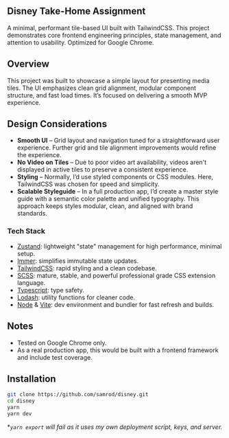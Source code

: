 ## Disney Take-Home Assignment
A minimal, performant tile-based UI built with TailwindCSS. This project demonstrates core frontend engineering principles, state management, and attention to usability. Optimized for Google Chrome.

## Overview

This project was built to showcase a simple layout for presenting media tiles. The UI emphasizes clean grid alignment, modular component structure, and fast load times. It’s focused on delivering a smooth MVP experience.

## Design Considerations

- **Smooth UI** – Grid layout and navigation tuned for a straightforward user experience. Further grid and tile alignment improvements would refine the experience.
- **No Video on Tiles** – Due to poor video art availability, videos aren't displayed in active tiles to preserve a consistent experience.
- **Styling** – Normally, I’d use styled components or CSS modules. Here, TailwindCSS was chosen for speed and simplicity.
- **Scalable Styleguide** – In a full production app, I’d create a master style guide with a semantic color palette and unified typography. This approach keeps styles modular, clean, and aligned with brand standards.

### Tech Stack
* [Zustand](https://zustand.docs.pmnd.rs/getting-started/introduction): lightweight "state" management for high performance, minimal setup.
* [Immer](https://immerjs.github.io/immer/): simplifies immutable state updates.
* [TailwindCSS](https://tailwindcss.com/): rapid styling and a clean codebase.
* [SCSS](https://sass-lang.com/): mature, stable, and powerful professional grade CSS extension language.
* [Typescript](https://www.typescriptlang.org): type safety.
* [Lodash](https://lodash.com/docs/4.17.15): utility functions for cleaner code.
* [Node](https://nodejs.org/en) & [Vite](https://vite.dev/): dev environment and bundler for fast refresh and builds.

## Notes
* Tested on Google Chrome only.
* As a real production app, this would be built with a frontend framework and include test coverage.

## Installation
   ```bash
  git clone https://github.com/samrod/disney.git
  cd disney
  yarn
  yarn dev
  ```
**`yarn export` will fail as it uses my own deployment script, keys, and server.*
